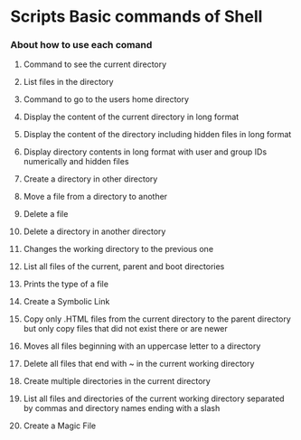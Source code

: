 # Scripts Basic commands of Shell
<h3> About how to use each comand </h3>

1. Command to see the current directory

2. List files in the directory

3. Command to go to the users home directory

4. Display the content of the current directory in long format

5. Display the content of the directory including hidden files in long format

6. Display directory contents in long format with user and group IDs numerically and hidden files

7. Create a directory in other directory

8. Move a file from a directory to another

9. Delete a file

10. Delete a directory in another directory

11. Changes the working directory to the previous one

12. List all files of the current, parent and boot directories

13. Prints the type of a file

14. Create a Symbolic Link

15. Copy only .HTML files from the current directory to the parent directory but only copy files that did not exist there or are newer

16. Moves all files beginning with an uppercase letter to a directory

17. Delete all files that end with ~ in the current working directory

18. Create multiple directories in the current directory

19. List all files and directories of the current working directory separated by commas and directory names ending with a slash

20. Create a Magic File
